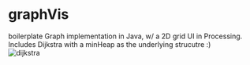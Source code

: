 graphVis
========
boilerplate Graph implementation in Java, w/ a 2D grid UI in Processing.
<br/>Includes Dijkstra with a minHeap as the underlying strucutre :)
<br/>![dijkstra](https://www.dropbox.com/s/c53vzon3198rzxc/dijkstra.png?dl=1)
